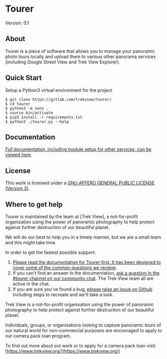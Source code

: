 # Tourer

Version: 0.1

## About

Tourer is a piece of software that allows you to manage your panoramic photo tours locally and upload them to various other panorama services (including Google Street View and Trek View Explorer).

## Quick Start

Setup a Python3 virtual environment for the project

```
$ git clone https://gitlab.com/trekview/tourer/
$ cd tourer
$ python3 -m venv .
$ source bin/activate
$ pip3 install -r requirements.txt
$ python3 ./tourer.py --help
```

## Documentation

[Full documentation, including module setup for other services, can be viewed here](https://gitlab.com/trekview/tourer/-/wikis/Home).

## License

This work is licensed under a [GNU AFFERO GENERAL PUBLIC LICENSE (Version 3)](LICENSE.txt).

## Where to get help

Tourer is maintained by the team at [Trek View], a not-for-profit organisation using the power of panoramic photography to help protect against further destruction of our beautiful planet.

We will do our best to help you in a timely manner, but we are a small team and this might take time.

In order to get the fastest possible support:

1. [Please read the documentation for Tourer first. It has been designed to cover some of the common questions we receive](https://gitlab.com/trekview/tourer/-/wikis/Home).
2. If you can't find an answer in the documentation, [ask a question in the #tourer channel on our community chat](https://trekview-slackin.herokuapp.com). The Trek View team all are active in the chat.
3. If you are sure you've found a bug, [please raise an issue on Github](https://gitlab.com/trekview/tourer/issues) including steps to recreate and we'll take a look.

Trek View is a not-for-profit organisation using the power of panoramic photography to help protect against further destruction of our beautiful planet.

Individuals, groups, or organisations looking to capture panoramic tours of our natural world for non-commercial purposes are encouraged to apply to our camera pack loan program.

To find out more about out work or to apply for a camera pack loan visit: [https://www.trekview.org/](https://www.trekview.org/)
